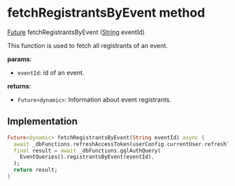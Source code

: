 


# fetchRegistrantsByEvent method








[Future](https://api.flutter.dev/flutter/dart-async/Future-class.html) fetchRegistrantsByEvent
([String](https://api.flutter.dev/flutter/dart-core/String-class.html) eventId)





<p>This function is used to fetch all registrants of an event.</p>
<p><strong>params</strong>:</p>
<ul>
<li><code>eventId</code>: id of an event.</li>
</ul>
<p><strong>returns</strong>:</p>
<ul>
<li><code>Future&lt;dynamic&gt;</code>: Information about event registrants.</li>
</ul>



## Implementation

```dart
Future<dynamic> fetchRegistrantsByEvent(String eventId) async {
  await _dbFunctions.refreshAccessToken(userConfig.currentUser.refreshToken!);
  final result = await _dbFunctions.gqlAuthQuery(
    EventQueries().registrantsByEvent(eventId),
  );
  return result;
}
```







